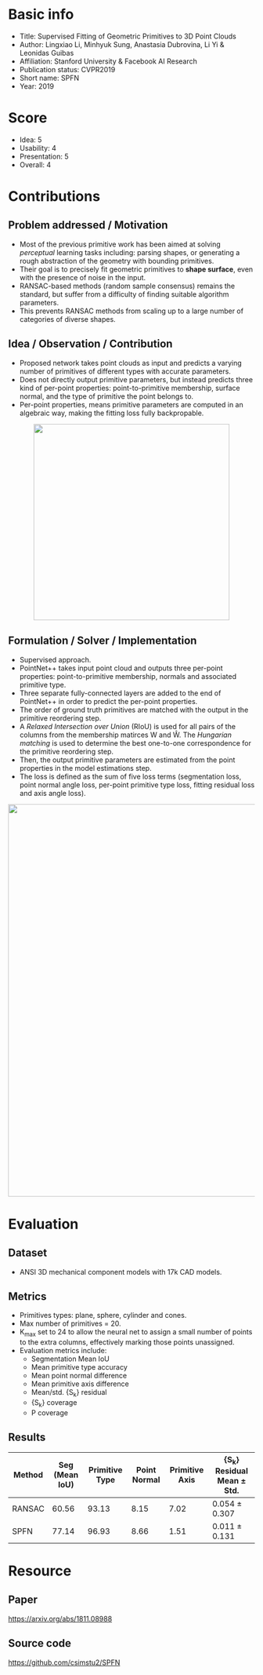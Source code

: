 # Basic info
- Title: Supervised Fitting of Geometric Primitives to 3D Point Clouds
- Author: Lingxiao Li, Minhyuk Sung, Anastasia Dubrovina, Li Yi & Leonidas Guibas
- Affiliation: Stanford University & Facebook AI Research
- Publication status: CVPR2019
- Short name: SPFN
- Year: 2019

# Score
- Idea: 5
- Usability: 4
- Presentation: 5
- Overall: 4

# Contributions
## Problem addressed / Motivation
- Most of the previous primitive work has been aimed at solving *perceptual* learning tasks including: parsing shapes, or generating a rough abstraction of the geometry with bounding primitives.
- Their goal is to precisely fit geometric primitives to **shape surface**, even with the presence of noise in the input.
- RANSAC-based methods (random sample consensus) remains the standard, but suffer from a difficulty of finding suitable algorithm parameters.
- This prevents RANSAC methods from scaling up to a large number of categories of diverse shapes.

## Idea / Observation / Contribution
- Proposed network takes point clouds as input and predicts a varying number of primitives of different types with accurate parameters.
- Does not directly output primitive parameters, but instead predicts three kind of per-point properties: point-to-primitive membership, surface normal, and the type of primitive the point belongs to.
- Per-point properties, means primitive parameters are computed in an algebraic way, making the fitting loss fully backpropable.

<p align="center">
  <img src="https://github.com/AndrewColligan/Paper-Reading-Notes/blob/master/Notes/Imgs/SPFN_1.png" width=400>
</p>

## Formulation / Solver / Implementation
- Supervised approach.
- PointNet++ takes input point cloud and outputs three per-point properties: point-to-primitive membership, normals and associated primitive type.
- Three separate fully-connected layers are added to the end of PointNet++ in order to predict the per-point properties.
- The order of ground truth primitives are matched with the output in the primitive reordering step.
- A *Relaxed Intersection over Union* (RIoU) is used for all pairs of the columns from the membership matirces W and &Wcirc;. The *Hungarian matching* is used to determine the best one-to-one correspondence for the primitive reordering step.
- Then, the output primitive parameters are estimated from the point properties in the model estimations step.
- The loss is defined as the sum of five loss terms (segmentation loss, point normal angle loss, per-point primitive type loss, fitting residual loss and axis angle loss).

<p align="center">
  <img src="https://github.com/AndrewColligan/Paper-Reading-Notes/blob/master/Notes/Imgs/SPFN_2.png" width=800>
</p>

# Evaluation
## Dataset
- ANSI 3D mechanical component models with 17k CAD models.

## Metrics
- Primitives types: plane, sphere, cylinder and cones.
- Max number of primitives = 20.
- K<sub>max</sub> set to 24 to allow the neural net to assign a small number of points to the extra columns, effectively marking those points unassigned.
- Evaluation metrics include:
  - Segmentation Mean IoU
  - Mean primitive type accuracy
  - Mean point normal difference
  - Mean primitive axis difference
  - Mean/std. {S<sub>k</sub>} residual
  - {S<sub>k</sub>} coverage
  - P coverage

## Results
| Method | Seg (Mean IoU) | Primitive Type | Point Normal | Primitive Axis | {S<sub>k</sub>} Residual Mean &plusmn; Std. |
| ------ | -------------- | -------------- | ------------ | -------------- | -------------------------                   |
| RANSAC | 60.56          | 93.13          | 8.15         | 7.02           | 0.054 &plusmn; 0.307                        |
| SPFN   | 77.14          | 96.93          | 8.66         | 1.51           | 0.011 &plusmn; 0.131                        |

# Resource
## Paper
https://arxiv.org/abs/1811.08988

## Source code
https://github.com/csimstu2/SPFN

